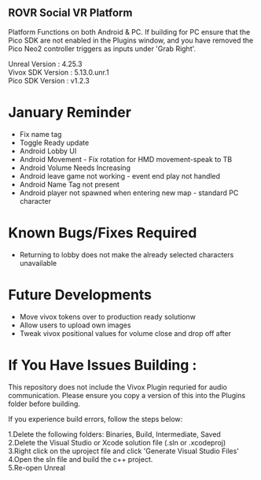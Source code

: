 ## ROVR Social VR Platform

Platform Functions on both Android & PC. If building for PC ensure that the Pico SDK are not enabled in the Plugins window, and you have removed the Pico Neo2 controller triggers as inputs under 'Grab Right'.

Unreal Version : 4.25.3\
Vivox SDK Version : 5.13.0.unr.1\
Pico SDK Version : v1.2.3

# January Reminder
- Fix name tag
- Toggle Ready update
- Android Lobby UI 
- Android Movement - Fix rotation for HMD movement-speak to TB
- Android Volume Needs Increasing
- Android leave game not working - event end play not handled
- Android Name Tag not present
- Android player not spawned when entering new map - standard PC character

# Known Bugs/Fixes Required
- Returning to lobby does not make the already selected characters unavailable

# Future Developments
- Move vivox tokens over to production ready solutionw
- Allow users to upload own images
- Tweak vivox positional values for volume close and drop off after

# If You Have Issues Building : 

This repository does not include the Vivox Plugin requried for audio communication. Please ensure you copy a version of this into the Plugins folder before building. 

If you experience build errors, follow the steps below:

1.Delete the following folders: Binaries, Build, Intermediate, Saved\
2.Delete the Visual Studio or Xcode solution file (.sln or .xcodeproj)\
3.Right click on the uproject file and click 'Generate Visual Studio Files'\
4.Open the sln file and build the c++ project.\
5.Re-open Unreal
